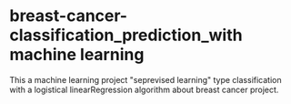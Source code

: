 # breast-cancer-classification_prediction_with machine learning
This a machine learning project "seprevised learning" type classification with a logistical linearRegression algorithm about breast cancer project.
